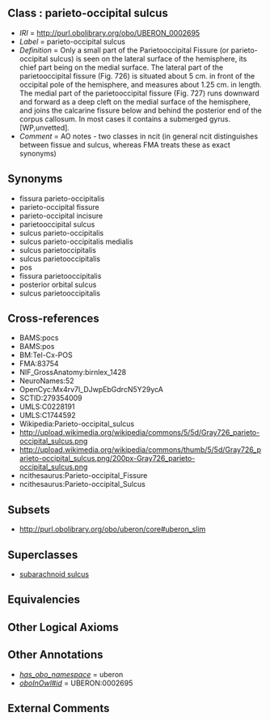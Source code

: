 
## Class : parieto-occipital sulcus

 * *IRI* = http://purl.obolibrary.org/obo/UBERON_0002695
 * *Label* = parieto-occipital sulcus
 * *Definition* = Only a small part of the Parietooccipital Fissure (or parieto-occipital sulcus) is seen on the lateral surface of the hemisphere, its chief part being on the medial surface. The lateral part of the parietooccipital fissure (Fig. 726) is situated about 5 cm. in front of the occipital pole of the hemisphere, and measures about 1.25 cm. in length. The medial part of the parietooccipital fissure (Fig. 727) runs downward and forward as a deep cleft on the medial surface of the hemisphere, and joins the calcarine fissure below and behind the posterior end of the corpus callosum. In most cases it contains a submerged gyrus. [WP,unvetted].
 * *Comment* = AO notes - two classes in ncit (in general ncit distinguishes between fissue and sulcus, whereas FMA treats these as exact synonyms)

## Synonyms

 * fissura parieto-occipitalis
 * parieto-occipital fissure
 * parieto-occipital incisure
 * parietooccipital sulcus
 * sulcus parieto-occipitalis
 * sulcus parieto-occipitalis medialis
 * sulcus parietoccipitalis
 * sulcus parietooccipitalis
 * pos
 * fissura parietooccipitalis
 * posterior orbital sulcus
 * sulcus parietooccipitalis

## Cross-references

 * BAMS:pocs
 * BAMS:pos
 * BM:Tel-Cx-POS
 * FMA:83754
 * NIF_GrossAnatomy:birnlex_1428
 * NeuroNames:52
 * OpenCyc:Mx4rv7l_DJwpEbGdrcN5Y29ycA
 * SCTID:279354009
 * UMLS:C0228191
 * UMLS:C1744592
 * Wikipedia:Parieto-occipital_sulcus
 * http://upload.wikimedia.org/wikipedia/commons/5/5d/Gray726_parieto-occipital_sulcus.png
 * http://upload.wikimedia.org/wikipedia/commons/thumb/5/5d/Gray726_parieto-occipital_sulcus.png/200px-Gray726_parieto-occipital_sulcus.png
 * ncithesaurus:Parieto-occipital_Fissure
 * ncithesaurus:Parieto-occipital_Sulcus

## Subsets

 * http://purl.obolibrary.org/obo/uberon/core#uberon_slim

## Superclasses

 * [subarachnoid sulcus](../../UBERON/34/UBERON_0008334.md)

## Equivalencies


## Other Logical Axioms


## Other Annotations

 * *[has_obo_namespace](../../ce/oboInOwl#hasOBONamespace.md)* = uberon
 * *[oboInOwl#id](../../id/oboInOwl#id.md)* = UBERON:0002695

## External Comments

